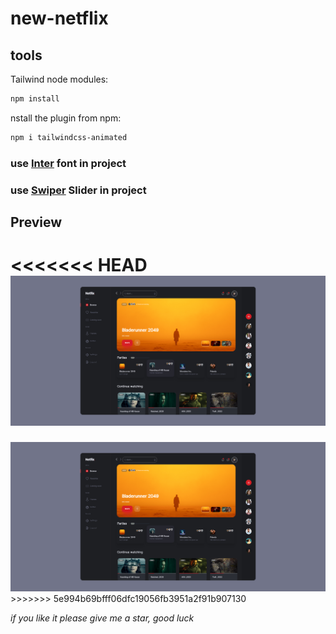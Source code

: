 # new-netflix

## tools
Tailwind node modules:
```sh
npm install
```
nstall the plugin from npm:

```sh
npm i tailwindcss-animated
```
### use <a href="https://fonts.google.com/specimen/Inter?query=inter&preview.text=Mr.Root">Inter</a> font in project
### use <a href="https://swiperjs.com/">Swiper</a> Slider in project


## Preview
<<<<<<< HEAD
<img src="./src/img/new-Netflix.png" alt="">
=======
<img src="./src/img/new-Netflix.png" alt="" width="800">
>>>>>>> 5e994b69bfff06dfc19056fb3951a2f91b907130

*if you like it please give me a star, good luck*
